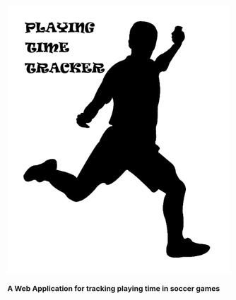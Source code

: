 ![Playing Time Tracker](src/assets/ptguy.png?raw=true)

### A Web Application for tracking playing time in soccer games


